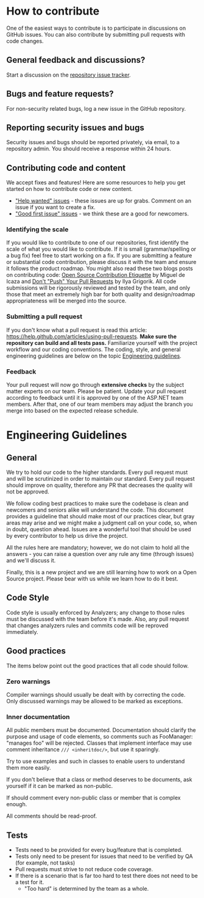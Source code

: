 # How to contribute

One of the easiest ways to contribute is to participate in discussions on GitHub issues. You can also contribute by submitting pull requests with code changes.

## General feedback and discussions?
Start a discussion on the [repository issue tracker](https://github.com/Avanade/Liquid-Application-Framework/issues).

## Bugs and feature requests?
For non-security related bugs, log a new issue in the GitHub repository. 

## Reporting security issues and bugs
Security issues and bugs should be reported privately, via email, to a repository admin. You should receive a response within 24 hours. 

## Contributing code and content

We accept fixes and features! Here are some resources to help you get started on how to contribute code or new content.

* ["Help wanted" issues](https://github.com/Avanade/Liquid-Application-Framework/labels/help%20wanted) - these issues are up for grabs. Comment on an issue if you want to create a fix.
* ["Good first issue" issues](https://github.com/Avanade/Liquid-Application-Framework/labels/good%20first%20issue) - we think these are a good for newcomers.

### Identifying the scale

If you would like to contribute to one of our repositories, first identify the scale of what you would like to contribute. If it is small (grammar/spelling or a bug fix) feel free to start working on a fix. If you are submitting a feature or substantial code contribution, please discuss it with the team and ensure it follows the product roadmap. You might also read these two blogs posts on contributing code: [Open Source Contribution Etiquette](http://tirania.org/blog/archive/2010/Dec-31.html) by Miguel de Icaza and [Don't "Push" Your Pull Requests](https://www.igvita.com/2011/12/19/dont-push-your-pull-requests/) by Ilya Grigorik. All code submissions will be rigorously reviewed and tested by the team, and only those that meet an extremely high bar for both quality and design/roadmap appropriateness will be merged into the source.

### Submitting a pull request

If you don't know what a pull request is read this article: https://help.github.com/articles/using-pull-requests. **Make sure the repository can build and all tests pass.** Familiarize yourself with the project workflow and our coding conventions. The coding, style, and general engineering guidelines are below on the topic [Engineering guidelines](#Engineering-guidelines).

### Feedback

Your pull request will now go through **extensive checks** by the subject matter experts on our team. Please be patient. Update your pull request according to feedback until it is approved by one of the ASP.NET team members. After that, one of our team members may adjust the branch you merge into based on the expected release schedule.

# Engineering Guidelines

## General

We try to hold our code to the higher standards. Every pull request must and will be scrutinized in order to maintain our standard. Every pull request should improve on quality, therefore any PR that decreases the quality will not be approved.

We follow coding best practices to make sure the codebase is clean and newcomers and seniors alike will understand the code. This document provides a guideline that should make most of our practices clear, but gray areas may arise and we might make a judgment call on your code, so, when in doubt, question ahead. Issues are a wonderful tool that should be used by every contributor to help us drive the project.

All the rules here are mandatory; however, we do not claim to hold all the answers - you can raise a question over any rule any time (through issues) and we'll discuss it. 

Finally, this is a new project and we are still learning how to work on a Open Source project. Please bear with us while we learn how to do it best.

## Code Style

Code style is usually enforced by Analyzers; any change to those rules must be discussed with the team before it's made. Also, any pull request that changes analyzers rules and commits code will be reproved immediately.

## Good practices

The items below point out the good practices that all code should follow.

### Zero warnings

Compiler warnings should usually be dealt with by correcting the code. Only discussed warnings may be allowed to be marked as exceptions.

### Inner documentation

All public members must be documented. Documentation should clarify the purpose and usage of code elements, so comments such as FooManager: "manages foo" will be rejected. Classes that implement interface may use comment inheritance `/// <inheritdoc/>`, but use it sparingly. 

Try to use examples and such in classes to enable users to understand them more easily. 

If you don't believe that a class or method deserves to be documents, ask yourself if it can be marked as non-public. 

If should comment every non-public class or member that is complex enough. 

All comments should be read-proof.

## Tests

- Tests need to be provided for every bug/feature that is completed.
- Tests only need to be present for issues that need to be verified by QA (for example, not tasks)
- Pull requests must strive to not reduce code coverage.
- If there is a scenario that is far too hard to test there does not need to be a test for it.
  - "Too hard" is determined by the team as a whole.
